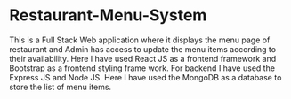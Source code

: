 # Restaurant-Menu-System

This is a Full Stack Web application where it displays the menu page of restaurant and Admin has access to update the menu items according to their availability.
Here I have used React JS as a frontend framework and Bootstrap as a frontend styling frame work. For backend I have used the Express JS and Node JS.
Here I have used the MongoDB as a database to store the list of menu items.
